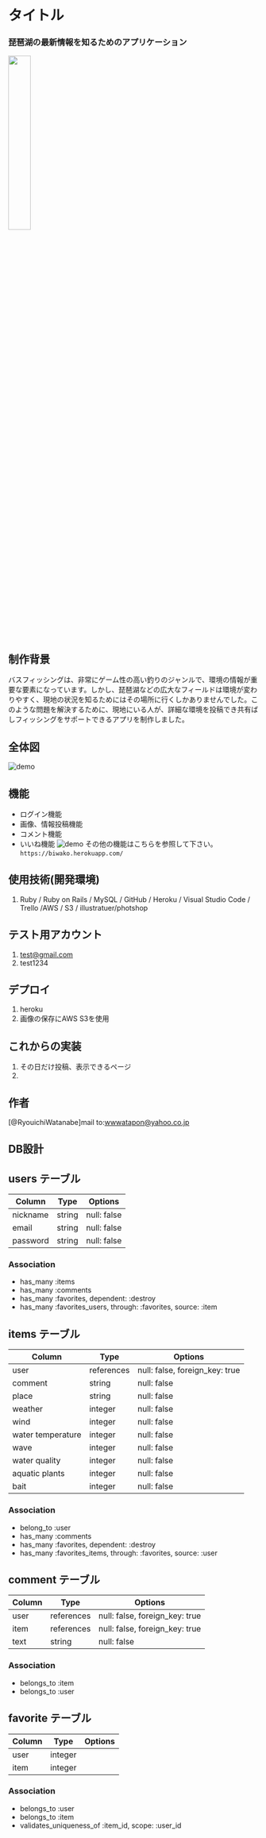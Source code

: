 
# タイトル
 
### 琵琶湖の最新情報を知るためのアプリケーション
<!-- ![aicon2](https://user-images.githubusercontent.com/69565519/95170939-23da8100-07f0-11eb-870b-df2bdeea998a.png) issuesにアップするやり方-->
<img src="https://user-images.githubusercontent.com/69565519/95170939-23da8100-07f0-11eb-870b-df2bdeea998a.png" width="30%">


## 制作背景
バスフィッシングは、非常にゲーム性の高い釣りのジャンルで、環境の情報が重要な要素になっています。しかし、琵琶湖などの広大なフィールドは環境が変わりやすく、現地の状況を知るためにはその場所に行くしかありませんでした。このような問題を解決するために、現地にいる人が、詳細な環境を投稿でき共有ばしフィッシングをサポートできるアプリを制作しました。
 
## 全体図
![demo](https://gyazo.com/a5cd6adb294b707d2949cd1c8b235e9b/raw)

## 機能
 
- ログイン機能
- 画像、情報投稿機能
- コメント機能
- いいね機能
 ![demo](https://gyazo.com/001339e4a7edc931908c040e28a383b7/raw)
その他の機能はこちらを参照して下さい。`https://biwako.herokuapp.com/`

## 使用技術(開発環境)
1. Ruby / Ruby on Rails / MySQL / GitHub / Heroku / Visual Studio Code / Trello /AWS / S3 / illustratuer/photshop

 


## テスト用アカウント
 
1. test@gmail.com
2. test1234

## デプロイ
 
1. heroku
2. 画像の保存にAWS S3を使用 
 
## これからの実装
 
1. その日だけ投稿、表示できるページ
2. 
 
## 作者
 
[@RyouichiWatanabe]mail to:wwwatapon@yahoo.co.jp
 

## DB設計

## users テーブル

| Column   | Type   | Options     |
| -------- | ------ | ----------- |
| nickname | string | null: false |
| email    | string | null: false |
| password | string | null: false |

### Association

- has_many :items
- has_many :comments
- has_many :favorites, dependent: :destroy
- has_many :favorites_users, through: :favorites, source: :item
## items テーブル

| Column            | Type       | Options                        |
| ----------------- | ---------- | ------------------------------ |
| user              | references | null: false, foreign_key: true |
| comment           | string     | null: false                    |
| place             | string     | null: false                    |
| weather           | integer    | null: false                    |
| wind              | integer    | null: false                    |
| water temperature | integer    | null: false                    |
| wave              | integer    | null: false                    |
| water quality     | integer    | null: false                    |
| aquatic plants    | integer    | null: false                    |
| bait              | integer    | null: false                    |

### Association

- belong_to :user
- has_many  :comments
- has_many :favorites, dependent: :destroy
- has_many :favorites_items, through: :favorites, source: :user
## comment テーブル

| Column | Type       | Options                        |
| ------ | ---------- | ------------------------------ |
| user   | references | null: false, foreign_key: true |
| item   | references | null: false, foreign_key: true |
| text   | string     | null: false                    |


### Association

- belongs_to :item
- belongs_to :user

## favorite テーブル

| Column | Type    | Options |
| ------ | ------- | ------- |
| user   | integer |         |
| item   | integer |         |

### Association
- belongs_to :user
- belongs_to :item
- validates_uniqueness_of :item_id, scope: :user_id